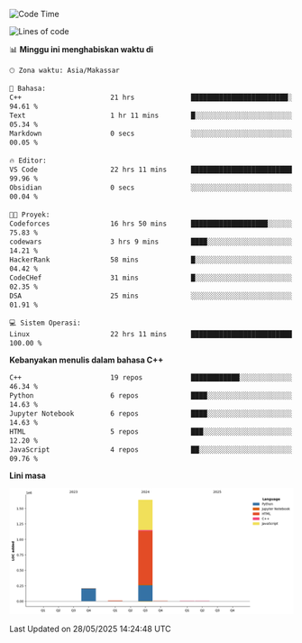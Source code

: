 <!--START_SECTION:waka-->
![Code Time](http://img.shields.io/badge/Code%20Time-245%20hrs%208%20mins-blue)

![Lines of code](https://img.shields.io/badge/Sejak%20Hello%20World%20aku%20telah%20menulis-1.9%20million%20baris%20kode-blue)

📊 **Minggu ini menghabiskan waktu di** 

```text
🕑︎ Zona waktu: Asia/Makassar

💬 Bahasa: 
C++                      21 hrs              ████████████████████████░   94.61 % 
Text                     1 hr 11 mins        █░░░░░░░░░░░░░░░░░░░░░░░░   05.34 % 
Markdown                 0 secs              ░░░░░░░░░░░░░░░░░░░░░░░░░   00.05 % 

🔥 Editor: 
VS Code                  22 hrs 11 mins      █████████████████████████   99.96 % 
Obsidian                 0 secs              ░░░░░░░░░░░░░░░░░░░░░░░░░   00.04 % 

🐱‍💻 Proyek: 
Codeforces               16 hrs 50 mins      ███████████████████░░░░░░   75.83 % 
codewars                 3 hrs 9 mins        ████░░░░░░░░░░░░░░░░░░░░░   14.21 % 
HackerRank               58 mins             █░░░░░░░░░░░░░░░░░░░░░░░░   04.42 % 
CodeCHef                 31 mins             █░░░░░░░░░░░░░░░░░░░░░░░░   02.35 % 
DSA                      25 mins             ░░░░░░░░░░░░░░░░░░░░░░░░░   01.91 % 

💻 Sistem Operasi: 
Linux                    22 hrs 11 mins      █████████████████████████   100.00 % 
```

**Kebanyakan menulis dalam bahasa C++** 

```text
C++                      19 repos            ████████████░░░░░░░░░░░░░   46.34 % 
Python                   6 repos             ████░░░░░░░░░░░░░░░░░░░░░   14.63 % 
Jupyter Notebook         6 repos             ████░░░░░░░░░░░░░░░░░░░░░   14.63 % 
HTML                     5 repos             ███░░░░░░░░░░░░░░░░░░░░░░   12.20 % 
JavaScript               4 repos             ██░░░░░░░░░░░░░░░░░░░░░░░   09.76 % 
```



**Lini masa**

![Lines of Code chart](https://raw.githubusercontent.com/yusuf601/yusuf601/main/assets/bar_graph.png)


 Last Updated on 28/05/2025 14:24:48 UTC
<!--END_SECTION:waka-->
